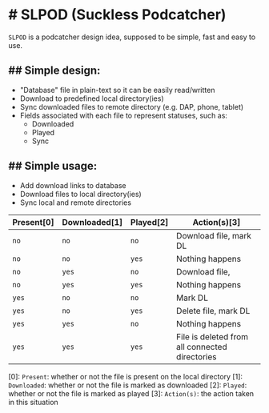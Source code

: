 <h1># SLPOD (Suckless Podcatcher)</h1>

`SLPOD` is a podcatcher design idea, supposed to be simple, fast and easy to use.

<h2>## Simple design:</h2>

 * "Database" file in plain-text so it can be easily read/written
 * Download to predefined local directory(ies)
 * Sync downloaded files to remote directory (e.g. DAP, phone, tablet)
 * Fields associated with each file to represent statuses, such as:
     * Downloaded
     * Played
     * Sync

<h2>## Simple usage:</h2>

 * Add download links to database
 * Download files to local directory(ies)
 * Sync local and remote directories

| Present[0] | Downloaded[1] | Played[2] | Action(s)[3]                                   |
| ---------- | ------------- | --------- | ---------------------------------------------- |
| `no`       | `no`          | `no`      | Download file, mark DL                         |
| `no`       | `no`          | `yes`     | Nothing happens                                |
| `no`       | `yes`         | `no`      | Download file,                                 |
| `no`       | `yes`         | `yes`     | Nothing happens                                |
| `yes`      | `no`          | `no`      | Mark DL                                        |
| `yes`      | `no`          | `yes`     | Delete file, mark DL                           |
| `yes`      | `yes`         | `no`      | Nothing happens                                |
| `yes`      | `yes`         | `yes`     | File is deleted from all connected directories |

 [0]: `Present`: whether or not the file is present on the local directory
 [1]: `Downloaded`: whether or not the file is marked as downloaded
 [2]: `Played`: whether or not the file is marked as played
 [3]: `Action(s)`: the action taken in this situation
